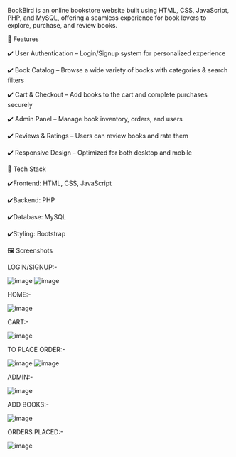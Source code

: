 BookBird is an online bookstore website built using HTML, CSS, JavaScript, PHP, and MySQL, offering a seamless experience for book lovers to explore, purchase, and review books.

🌟 Features

   ✔️ User Authentication – Login/Signup system for personalized experience

   ✔️ Book Catalog – Browse a wide variety of books with categories & search filters

   ✔️ Cart & Checkout – Add books to the cart and complete purchases securely

   ✔️ Admin Panel – Manage book inventory, orders, and users

   ✔️ Reviews & Ratings – Users can review books and rate them

   ✔️ Responsive Design – Optimized for both desktop and mobile


🚀 Tech Stack

   ✔️Frontend: HTML, CSS, JavaScript

   ✔️Backend: PHP

   ✔️Database: MySQL

   ✔️Styling: Bootstrap 

🖼️ Screenshots

LOGIN/SIGNUP:-

![image](https://github.com/user-attachments/assets/68795102-f3ff-4878-b793-d8d40ca83000)
![image](https://github.com/user-attachments/assets/64dcef3e-0fe4-4693-b10f-561bf5ef6e56)

HOME:-

![image](https://github.com/user-attachments/assets/f5a855e4-7071-47ac-8c92-cd63dae0c3a0)

CART:-

![image](https://github.com/user-attachments/assets/022bf427-2abb-43e7-964e-87ca34b0ba42)

TO PLACE ORDER:-

![image](https://github.com/user-attachments/assets/b47bd88d-94e7-430e-b03e-d1996cc0c188)
![image](https://github.com/user-attachments/assets/75840e8a-f6a8-4a40-ad56-d470dc71ff66)

ADMIN:-

![image](https://github.com/user-attachments/assets/d6a1c238-ff7b-44f8-ab45-ef5d069f80e9)

ADD BOOKS:-

![image](https://github.com/user-attachments/assets/f1be004f-c59d-4804-b45d-b52fe0f5ac16)

ORDERS PLACED:-

![image](https://github.com/user-attachments/assets/909b066e-4d40-458e-aef0-70c455e687c1)








